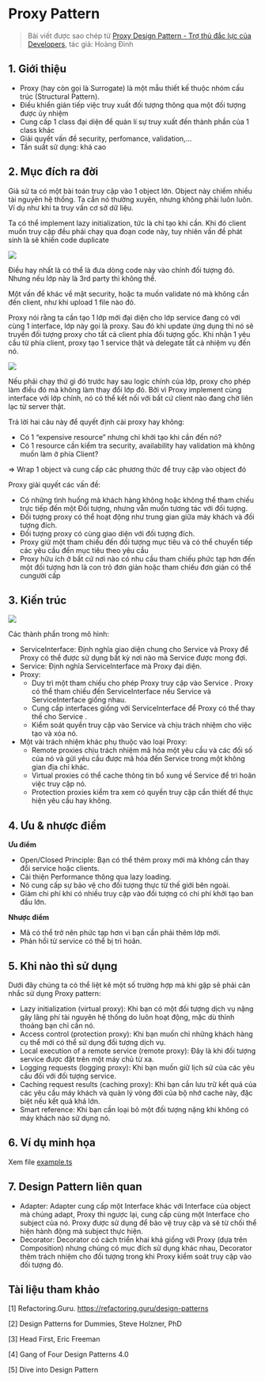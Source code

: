 # Proxy Pattern

> Bài viết được sao chép từ [Proxy Design Pattern - Trợ thủ đắc lực của Developers](https://viblo.asia/p/proxy-design-pattern-tro-thu-dac-luc-cua-developers-RQqKLB2bl7z), tác giả: Hoàng Đinh

## 1. Giới thiệu

- Proxy (hay còn gọi là Surrogate) là một mẫu thiết kế thuộc nhóm cấu trúc (Structural Pattern).
- Điều khiển gián tiếp việc truy xuất đối tượng thông qua một đối tượng được ủy nhiệm
- Cung cấp 1 class đại diện để quản lí sự truy xuất đến thành phần của 1 class khác
- Giải quyết vấn đề security, perfomance, validation,…
- Tần suất sử dụng: khá cao

## 2. Mục đích ra đời

Giả sử ta có một bài toán truy cập vào 1 object lớn. Object này chiếm nhiều tài nguyên hệ thống. Ta cần nó thường xuyên, nhưng không phải luôn luôn. Ví dụ như khi ta truy vấn cơ sở dữ liệu.

Ta có thể implement lazy initialization, tức là chỉ tạo khi cần. Khi đó client muốn truy cập đều phải chạy qua đoạn code này, tuy nhiên vấn đề phát sinh là sẽ khiến code duplicate

![](https://images.viblo.asia/003864ac-ff59-4552-9288-aa01e2c83392.png)

Điều hay nhất là có thể là đưa dòng code này vào chính đối tượng đó. Nhưng nếu lớp này là 3rd party thì không thể.

Một vấn đề khác về mặt security, hoặc ta muốn validate nó mà không cần đến client, như khi upload 1 file nào đó.

Proxy nói rằng ta cần tạo 1 lớp mới đại diện cho lớp service đang có với cùng 1 interface, lớp này gọi là proxy. Sau đó khi update ứng dụng thì nó sẽ truyền đối tượng proxy cho tất cả client phía đối tượng gốc. Khi nhận 1 yêu cầu từ phía client, proxy tạo 1 service thật và delegate tất cả nhiệm vụ đến nó.

![](https://images.viblo.asia/f5611ca0-b28d-4b17-bf84-c32f27328f7c.png)

Nếu phải chạy thứ gì đó trước hay sau logic chính của lớp, proxy cho phép làm điều đó mà không làm thay đổi lớp đó. Bởi vì Proxy implement cùng interface với lớp chính, nó có thể kết nối với bất cứ client nào đang chờ liên lạc từ server thật.

Trả lời hai câu này để quyết định cài proxy hay không:

- Có 1 “expensive resource” nhưng chỉ khởi tạo khi cần đến nó?
- Có 1 resource cần kiểm tra security, availability hay validation mà không muốn làm ở phía Client?

=> Wrap 1 object và cung cấp các phương thức để truy cập vào object đó

Proxy giải quyết các vấn đề:

- Có những tình huống mà khách hàng không hoặc không thể tham chiếu trực tiếp đến một Đối tượng, nhưng vẫn muốn tương tác với đối tượng.
- Đối tượng proxy có thể hoạt động như trung gian giữa máy khách và đối tượng đích.
- Đối tượng proxy có cùng giao diện với đối tượng đích.
- Proxy giữ một tham chiếu đến đối tượng mục tiêu và có thể chuyển tiếp các yêu cầu đến mục tiêu theo yêu cầu
- Proxy hữu ích ở bất cứ nơi nào có nhu cầu tham chiếu phức tạp hơn đến một đối tượng hơn là con trỏ đơn giản hoặc tham chiếu đơn giản có thể cungười cấp

## 3. Kiến trúc

![](https://refactoring.guru/images/patterns/diagrams/proxy/structure.png?id=f2478a82a84e1a1e512a8414bf1abd1c)

Các thành phần trong mô hình:

- ServiceInterface: Định nghĩa giao diện chung cho Service và Proxy để Proxy có thể được sử dụng bất kỳ nơi nào mà Service được mong đợi.
- Service: Định nghĩa ServiceInterface mà Proxy đại diện.
- Proxy:
  - Duy trì một tham chiếu cho phép Proxy truy cập vào Service . Proxy có thể tham chiếu đến ServiceInterface nếu Service và ServiceInterface giống nhau.
  - Cung cấp interfaces giống với ServiceInterface để Proxy có thể thay thế cho Service .
  - Kiểm soát quyền truy cập vào Service và chịu trách nhiệm cho việc tạo và xóa nó.
- Một vài trách nhiệm khác phụ thuộc vào loại Proxy:
  - Remote proxies chịu trách nhiệm mã hóa một yêu cầu và các đối số của nó và gửi yêu cầu được mã hóa đến Service trong một không gian địa chỉ khác.
  - Virtual proxies có thể cache thông tin bổ xung về Service để trì hoãn việc truy cập nó.
  - Protection proxies kiểm tra xem có quyền truy cập cần thiết để thực hiện yêu cầu hay không.

## 4. Ưu & nhược điểm

**Ưu điểm**

- Open/Closed Principle: Bạn có thể thêm proxy mới mà không cần thay đổi service hoặc clients.
- Cải thiện Performance thông qua lazy loading.
- Nó cung cấp sự bảo vệ cho đối tượng thực từ thế giới bên ngoài.
- Giảm chi phí khi có nhiều truy cập vào đối tượng có chi phí khởi tạo ban đầu lớn.

**Nhược điểm**

- Mã có thể trở nên phức tạp hơn vì bạn cần phải thêm lớp mới.
- Phản hồi từ service có thể bị trì hoãn.

## 5. Khi nào thì sử dụng

Dưới đây chúng ta có thể liệt kê một số trường hợp mà khi gặp sẽ phải cân nhắc sử dụng Proxy pattern:

- Lazy initialization (virtual proxy): Khi bạn có một đối tượng dịch vụ nặng gây lãng phí tài nguyên hệ thống do luôn hoạt động, mặc dù thỉnh thoảng bạn chỉ cần nó.
- Access control (protection proxy): Khi bạn muốn chỉ những khách hàng cụ thể mới có thể sử dụng đối tượng dịch vụ.
- Local execution of a remote service (remote proxy): Đây là khi đối tượng service được đặt trên một máy chủ từ xa.
- Logging requests (logging proxy): Khi bạn muốn giữ lịch sử của các yêu cầu đối với đối tượng service.
- Caching request results (caching proxy): Khi bạn cần lưu trữ kết quả của các yêu cầu máy khách và quản lý vòng đời của bộ nhớ cache này, đặc biệt nếu kết quả khá lớn.
- Smart reference: Khi bạn cần loại bỏ một đối tượng nặng khi không có máy khách nào sử dụng nó.

## 6. Ví dụ minh họa

Xem file [example.ts](./example.ts)

## 7. Design Pattern liên quan

- Adapter: Adapter cung cấp một Interface khác với Interface của object mà chúng adapt, Proxy thì ngược lại, cung cấp cùng một Interface cho subject của nó. Proxy được sử dụng để bảo vệ truy cập và sẽ từ chối thể hiện hành động mà subject thực hiện.
- Decorator: Decorator có cách triển khai khá giống với Proxy (dựa trên Composition) nhưng chúng có mục đích sử dụng khác nhau, Decorator thêm trách nhiệm cho đối tượng trong khi Proxy kiểm soát truy cập vào đối tượng đó.

## Tài liệu tham khảo

[1] Refactoring.Guru. https://refactoring.guru/design-patterns

[2] Design Patterns for Dummies, Steve Holzner, PhD

[3] Head First, Eric Freeman

[4] Gang of Four Design Patterns 4.0

[5] Dive into Design Pattern
